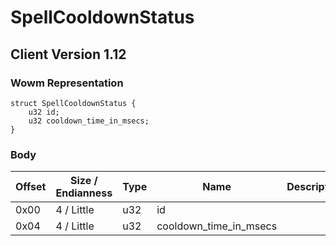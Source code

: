 # SpellCooldownStatus
## Client Version 1.12

### Wowm Representation
```rust,ignore
struct SpellCooldownStatus {
    u32 id;
    u32 cooldown_time_in_msecs;
}
```
### Body
| Offset | Size / Endianness | Type | Name | Description |
| ------ | ----------------- | ---- | ---- | ----------- |
| 0x00 | 4 / Little | u32 | id |  |
| 0x04 | 4 / Little | u32 | cooldown_time_in_msecs |  |
